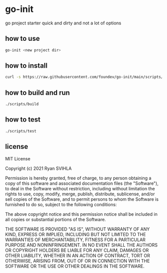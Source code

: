 # go-init

go project starter quick and dirty and not a lot of options

## how to use

```sh
go-init <new project dir>
```

## how to install

```sh
curl -s https://raw.githubusercontent.com/foundev/go-init/main/scripts/install.sh | bash
```

## how to build and run

```sh
./scripts/build
```

## how to test

```sh
./scripts/test
```

## license

MIT License

Copyright (c) 2021 Ryan SVIHLA

Permission is hereby granted, free of charge, to any person obtaining a copy
of this software and associated documentation files (the "Software"), to deal
in the Software without restriction, including without limitation the rights
to use, copy, modify, merge, publish, distribute, sublicense, and/or sell
copies of the Software, and to permit persons to whom the Software is
furnished to do so, subject to the following conditions:

The above copyright notice and this permission notice shall be included in all
copies or substantial portions of the Software.

THE SOFTWARE IS PROVIDED "AS IS", WITHOUT WARRANTY OF ANY KIND, EXPRESS OR
IMPLIED, INCLUDING BUT NOT LIMITED TO THE WARRANTIES OF MERCHANTABILITY,
FITNESS FOR A PARTICULAR PURPOSE AND NONINFRINGEMENT. IN NO EVENT SHALL THE
AUTHORS OR COPYRIGHT HOLDERS BE LIABLE FOR ANY CLAIM, DAMAGES OR OTHER
LIABILITY, WHETHER IN AN ACTION OF CONTRACT, TORT OR OTHERWISE, ARISING FROM,
OUT OF OR IN CONNECTION WITH THE SOFTWARE OR THE USE OR OTHER DEALINGS IN THE
SOFTWARE.
